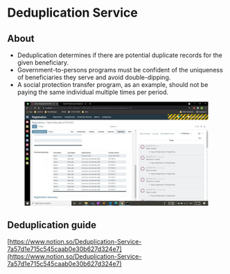 # Deduplication Service

## About

* Deduplication determines if there are potential duplicate records for the given beneficiary.
* Government-to-persons programs must be confident of the uniqueness of beneficiaries they serve and avoid double-dipping.
* A social protection transfer program, as an example, should not be paying the same individual multiple times per period.

<figure><img src="../.gitbook/assets/deduplication (1).png" alt=""><figcaption></figcaption></figure>

## Deduplication guide

[https://www.notion.so/Deduplication-Service-7a57d1e715c545caab0e30b627d324e7](https://www.notion.so/Deduplication-Service-7a57d1e715c545caab0e30b627d324e7)

